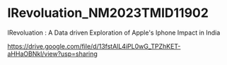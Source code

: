 # IRevoluation_NM2023TMID11902
IRevoluation : A Data  driven Exploration of Apple's Iphone Impact in India


https://drive.google.com/file/d/13fstAlL4iPL0wG_TPZhKET-aHHaOBNkl/view?usp=sharing

